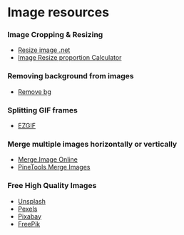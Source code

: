 # Image resources

### Image Cropping & Resizing

* [Resize image .net]
* [Image Resize proportion Calculator]

### Removing background from images

* [Remove bg]

### Splitting GIF frames

* [EZGIF]

### Merge multiple images horizontally or vertically

* [Merge.Image Online]
* [PineTools Merge Images]

### Free High Quality Images

* [Unsplash]
* [Pexels]
* [Pixabay]
* [FreePik]


[Resize image .net]: https://resizeimage.net/
[Remove bg]: https://www.remove.bg/
[EZGIF]: https://ezgif.com/split
[Unsplash]: https://unsplash.com/
[Pexels]: https://www.pexels.com/
[Pixabay]: https://pixabay.com/
[FreePik]: https://www.freepik.com/popular-photos
[Image Resize proportion Calculator]: https://scriptygoddess.com/resources/proportioncalc.htm
[Merge.Image Online]: https://merge.imageonline.co/
[PineTools Merge Images]: https://pinetools.com/merge-images
